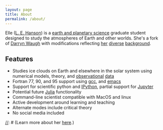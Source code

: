 ```yaml
---
layout: page
title: About
permalink: /about/
---
```


Elle
([L. E. Hanson](https://scholar.google.com/citations?user=4Q3F054AAAAJ))
is a [earth and planetary science](https://eps.jhu.edu/people/graduate-students/) graduate student
designed to study the atmospheres of Earth and other worlds. She's a fork of
[Darryn Waugh](https://eps.jhu.edu/directory/darryn-waugh/) with modifications reflecting [her](https://www.luther.edu) [diverse](http://www.met.psu.edu) [background](https://science.gsfc.nasa.gov/solarsystem/).

[//]: # (This is a plug-and-play graduate student that you can use without even setting up a local environment.)

## Features

- Studies ice clouds on Earth and elsewhere in the solar system using numerical models, theory, and [observational](https://solarsystem.nasa.gov/missions/mars-reconnaissance-orbiter/in-depth/) [data](https://solarsystem.nasa.gov/missions/cassini/overview/)
- Fortran 77, 90, and 95 support using [gcc](https://gcc.gnu.org), and [emacs](https://www.gnu.org/software/emacs/)
- Support for scientific python and [IPython](https://ipython.org), partial support for [Jupyter](https://jupyter.org)
- Potential future [Julia](https://julialang.org) functionality
- Command-line scientist compatible with MacOS and linux
- Active development around learning and teaching
- Alternate modes include critical theory
- No social media included

[//]: # (- Into maps)

[//]: # (Learn more about her [here](https://ellequelle.github.io).)
